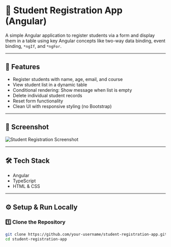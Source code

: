 # 📘 Student Registration App (Angular)

A simple Angular application to register students via a form and display them in a table using key Angular concepts like two-way data binding, event binding, `*ngIf`, and `*ngFor`.

---

## 🚀 Features

- Register students with name, age, email, and course
- View student list in a dynamic table
- Conditional rendering: Show message when list is empty
- Delete individual student records
- Reset form functionality
- Clean UI with responsive styling (no Bootstrap)

---

## 📸 Screenshot

![Student Registration Screenshot](assets/screenshot.png)

---

## 🛠️ Tech Stack

- Angular
- TypeScript
- HTML & CSS

---

## ⚙️ Setup & Run Locally

### 1️⃣ Clone the Repository

```bash
git clone https://github.com/your-username/student-registration-app.git
cd student-registration-app
```
